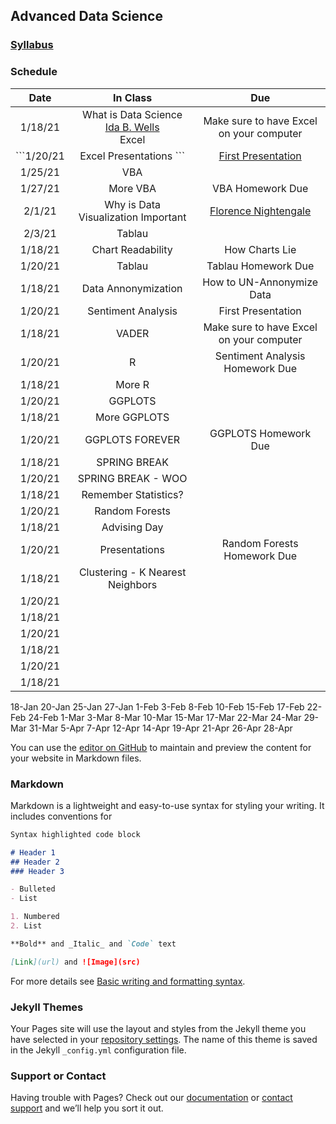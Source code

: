 ## Advanced Data Science 

### [Syllabus](https://github.com/arielcwebster/DataScience/edit/gh-pages/index.md)

### Schedule

| Date      | In Class | Due |
| :-----------: | :-----------: |:-----------: |
| 1/18/21  | What is Data Science <br> [Ida B. Wells](https://www.loc.gov/resource/mfd.40021/?sp=19)<br> Excel | Make sure to have Excel on your computer |
| ```1/20/21  | Excel Presentations ``` | [First Presentation](https://docs.google.com/document/d/1g8eOYNe9sDmrstRgvFRZBskxjaIaD7Za4lFXSgPPkVw/edit) |
| 1/25/21  | VBA  | |
| 1/27/21  | More VBA  | VBA Homework Due |
| 2/1/21  | Why is Data Visualization Important   | [Florence Nightengale](https://docs.google.com/forms/d/1FBgScIpV9Vpa-jb1nlWuoCqOxFE7v5SmQtacpFHpIq8/edit) |
| 2/3/21  | Tablau  |  |
| 1/18/21  | Chart Readability   | How Charts Lie |
| 1/20/21  | Tablau  | Tablau Homework Due |
| 1/18/21  | Data Annonymization    | How to UN-Annonymize Data|
| 1/20/21  | Sentiment Analysis | First Presentation |
| 1/18/21  | VADER    | Make sure to have Excel on your computer |
| 1/20/21  | R  | Sentiment Analysis Homework Due |
| 1/18/21  | More R     |  |
| 1/20/21  | GGPLOTS  | |
| 1/18/21  | More GGPLOTS     |  |
| 1/20/21  | GGPLOTS FOREVER  | GGPLOTS Homework Due |
| 1/18/21  | SPRING BREAK   |  |
| 1/20/21  | SPRING BREAK - WOO    |  |
| 1/18/21  |  Remember Statistics?    |  |
| 1/20/21  |  Random Forests | |
| 1/18/21  | Advising Day    | |
| 1/20/21  | Presentations  | Random Forests Homework Due |
| 1/18/21  | Clustering - K Nearest Neighbors   |  |
| 1/20/21  |  |  |
| 1/18/21  |    | |
| 1/20/21  |  |  |
| 1/18/21  |    | |
| 1/20/21  |  |  |
| 1/18/21  |    | |

18-Jan
20-Jan
25-Jan
27-Jan
1-Feb
3-Feb
8-Feb
10-Feb
15-Feb
17-Feb
22-Feb
24-Feb
1-Mar
3-Mar
8-Mar
10-Mar
15-Mar
17-Mar
22-Mar
24-Mar
29-Mar
31-Mar
5-Apr
7-Apr
12-Apr
14-Apr
19-Apr
21-Apr
26-Apr
28-Apr


You can use the [editor on GitHub](https://github.com/arielcwebster/DataScience/edit/gh-pages/index.md) to maintain and preview the content for your website in Markdown files.

### Markdown

Markdown is a lightweight and easy-to-use syntax for styling your writing. It includes conventions for

```markdown
Syntax highlighted code block

# Header 1
## Header 2
### Header 3

- Bulleted
- List

1. Numbered
2. List

**Bold** and _Italic_ and `Code` text

[Link](url) and ![Image](src)
```

For more details see [Basic writing and formatting syntax](https://docs.github.com/en/github/writing-on-github/getting-started-with-writing-and-formatting-on-github/basic-writing-and-formatting-syntax).

### Jekyll Themes

Your Pages site will use the layout and styles from the Jekyll theme you have selected in your [repository settings](https://github.com/arielcwebster/DataScience/settings/pages). The name of this theme is saved in the Jekyll `_config.yml` configuration file.

### Support or Contact

Having trouble with Pages? Check out our [documentation](https://docs.github.com/categories/github-pages-basics/) or [contact support](https://support.github.com/contact) and we’ll help you sort it out.
